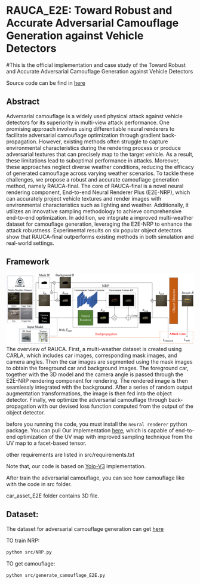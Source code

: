 # RAUCA_E2E: Toward Robust and Accurate Adversarial Camouflage Generation against Vehicle Detectors

#This is the official implementation and case study of the Toward Robust and Accurate Adversarial Camouflage Generation against Vehicle Detectors

Source code can be find in [here](https://github.com/SeRAlab/Robust-and-Accurate-UV-map-based-Camouflage-Attack/tree/main/src)

## Abstract
Adversarial camouflage is a widely used physical attack against vehicle detectors for its superiority in multi-view attack performance. One promising approach involves using differentiable neural renderers to facilitate adversarial camouflage optimization through gradient back-propagation. However, existing methods often struggle to capture environmental characteristics during the rendering process or produce adversarial textures that can precisely map to the target vehicle. As a result, these limitations lead to suboptimal performance in attacks. Moreover, these approaches neglect diverse weather conditions, reducing the efficacy of generated camouflage across varying weather scenarios. To tackle these challenges, we propose a robust and accurate camouflage generation method, namely RAUCA-final. The core of RAUCA-final is a novel neural rendering component, End-to-end Neural Renderer Plus (E2E-NRP), which can accurately project vehicle textures and render images with environmental characteristics such as lighting and weather. Additionally, it utilizes an innovative sampling methodology to achieve comprehensive end-to-end optimization. In addition, we integrate a improved multi-weather dataset for camouflage generation, leveraging the E2E-NRP to enhance the attack robustness. Experimental results on six popular object detectors show that RAUCA-final outperforms existing methods in both simulation and real-world settings. 

## Framework
![pipeline](https://github.com/SeRAlab/Robust-and-Accurate-UV-map-based-Camouflage-Attack/blob/main/assets/pipeline.png)
The overview of RAUCA. First, a multi-weather dataset is created using CARLA, which includes car images, corresponding mask images, and camera angles. Then the car images are segmented using the mask images to obtain the foreground car and background images. The foreground car, together with the 3D model and the camera angle is passed through the E2E-NRP rendering component for rendering. The rendered image is then seamlessly integrated with the background. After a series of random output augmentation transformations, the image is then fed into the object detector. Finally, we optimize the adversarial camouflage through back-propagation with our devised loss function computed from the output of the object detector.

before you running the code, you must install the `neural renderer` python package. You can pull Our implementation [here](https://github.com/winterwindwang/neural_renderer), which  is capable of end-to-end optimization of the UV map with improved sampling technique from the UV map to a facet-based tensor.

other requirements are listed in src/requirements.txt

Note that, our code is based on [Yolo-V3](https://github.com/ultralytics/yolov3) implementation.

After train the adversarial camouflage, you can see how camouflage like with the code in src folder.

car_asset_E2E folder contains 3D file.

## Dataset:
The dataset for adversarial camouflage generation can get [here](https://pan.baidu.com/s/13JvV0iOJs497iWsswQiqPA?pwd=cu1j)

TO train NRP:
```bash
python src/NRP.py
```
TO get camouflage:
```bash
python src/generate_camouflage_E2E.py
```

